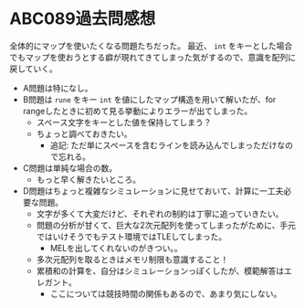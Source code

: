 # ABC089過去問感想

全体的にマップを使いたくなる問題たちだった。
最近、 `int` をキーとした場合でもマップを使おうとする癖が現れてきてしまった気がするので、意識を配列に戻していく。

- A問題は特になし。
- B問題は `rune` をキー `int` を値にしたマップ構造を用いて解いたが、for rangeしたときに初めて見る挙動によりエラーが出てしまった。
  - スペース文字をキーとした値を保持してしまう？
  - ちょっと調べておきたい。
    - 追記: ただ単にスペースを含むラインを読み込んでしまっただけなので忘れる。
- C問題は単純な場合の数。
  - もっと早く解きたいところ。
- D問題はちょっと複雑なシミュレーションに見せておいて、計算に一工夫必要な問題。
  - 文字が多くて大変だけど、それぞれの制約は丁寧に追っていきたい。
  - 問題の分析が甘くて、巨大な2次元配列を使ってしまったがために、手元ではいけそうでもテスト環境ではTLEしてしまった。
    - MELを出してくれないのがきつい。。
  - 多次元配列を取るときはメモリ制限も意識すること！
  - 累積和の計算を、自分はシミュレーションっぽくしたが、模範解答はエレガント。
    - ここについては競技時間の関係もあるので、あまり気にしない。

